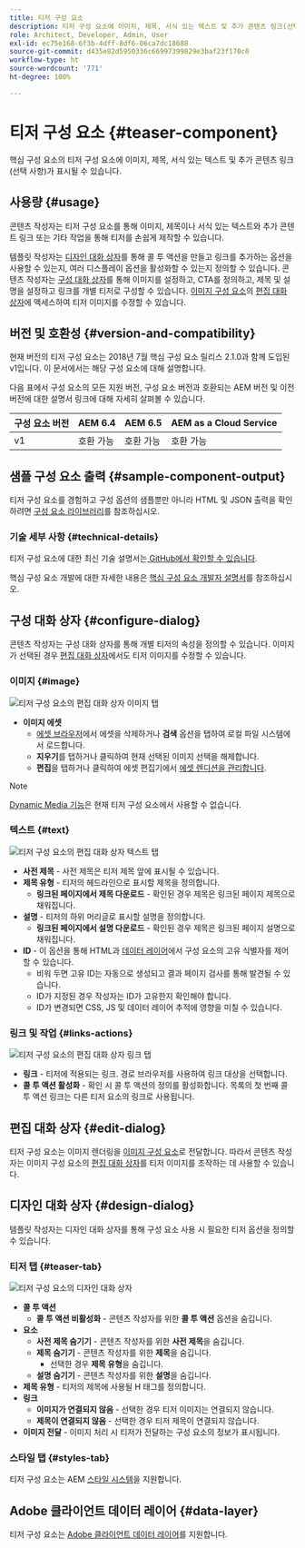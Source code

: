 ```yaml
---
title: 티저 구성 요소
description: 티저 구성 요소에 이미지, 제목, 서식 있는 텍스트 및 추가 콘텐츠 링크(선택 사항)가 표시될 수 있습니다.
role: Architect, Developer, Admin, User
exl-id: ec75e168-6f3b-4dff-8df6-06ca7dc18688
source-git-commit: d435e82d5950336c66997399829e3baf23f170c0
workflow-type: ht
source-wordcount: '771'
ht-degree: 100%

---
```


# 티저 구성 요소 {#teaser-component}

핵심 구성 요소의 티저 구성 요소에 이미지, 제목, 서식 있는 텍스트 및 추가 콘텐츠 링크(선택 사항)가 표시될 수 있습니다.

## 사용량 {#usage}

콘텐츠 작성자는 티저 구성 요소를 통해 이미지, 제목이나 서식 있는 텍스트와 추가 콘텐트 링크 또는 기타 작업을 통해 티저를 손쉽게 제작할 수 있습니다.

템플릿 작성자는 [디자인 대화 상자](#design-dialog)를 통해 콜 투 액션을 만들고 링크를 추가하는 옵션을 사용할 수 있는지, 여러 디스플레이 옵션을 활성화할 수 있는지 정의할 수 있습니다. 콘텐츠 작성자는 [구성 대화 상자](#configure-dialog)를 통해 이미지를 설정하고, CTA를 정의하고, 제목 및 설명을 설정하고 링크를 개별 티저로 구성할 수 있습니다. [이미지 구성 요소](image.md)의 [편집 대화 상자](image.md#edit-dialog)에 액세스하여 티저 이미지를 수정할 수 있습니다.

## 버전 및 호환성 {#version-and-compatibility}

현재 버전의 티저 구성 요소는 2018년 7월 핵심 구성 요소 릴리스 2.1.0과 함께 도입된 v1입니다. 이 문서에서는 해당 구성 요소에 대해 설명합니다.

다음 표에서 구성 요소의 모든 지원 버전, 구성 요소 버전과 호환되는 AEM 버전 및 이전 버전에 대한 설명서 링크에 대해 자세히 살펴볼 수 있습니다.

| 구성 요소 버전 | AEM 6.4 | AEM 6.5 | AEM as a Cloud Service |
|---|---|---|---|
| v1 | 호환 가능 | 호환 가능 | 호환 가능 |

## 샘플 구성 요소 출력 {#sample-component-output}

티저 구성 요소를 경험하고 구성 옵션의 샘플뿐만 아니라 HTML 및 JSON 출력을 확인하려면 [구성 요소 라이브러리](https://adobe.com/go/aem_cmp_library_teaser_kr)를 참조하십시오.

### 기술 세부 사항 {#technical-details}

티저 구성 요소에 대한 최신 기술 설명서는[ GitHub에서 확인할 수 있습니다](https://adobe.com/go/aem_cmp_tech_teaser_v1_kr).

핵심 구성 요소 개발에 대한 자세한 내용은 [핵심 구성 요소 개발자 설명서](/help/developing/overview.md)를 참조하십시오.

## 구성 대화 상자 {#configure-dialog}

콘텐츠 작성자는 구성 대화 상자를 통해 개별 티저의 속성을 정의할 수 있습니다. 이미지가 선택된 경우 [편집 대화 상자](#edit-dialog)에서도 티저 이미지를 수정할 수 있습니다.

### 이미지 {#image}

![티저 구성 요소의 편집 대화 상자 이미지 탭](/help/assets/teaser-edit-image.png)

* **이미지 에셋**
   * [에셋 브라우저](https://experienceleague.adobe.com/docs/experience-manager-cloud-service/sites/authoring/fundamentals/environment-tools.html)에서 에셋을 삭제하거나 **검색** 옵션을 탭하여 로컬 파일 시스템에서 로드합니다.
   * **지우기**&#x200B;를 탭하거나 클릭하여 현재 선택된 이미지 선택을 해제합니다.
   * **편집**&#x200B;을 탭하거나 클릭하여 에셋 편집기에서 [에셋 렌디션을 관리합니다](https://experienceleague.adobe.com/docs/experience-manager-cloud-service/assets/manage/manage-digital-assets.html).

>[!NOTE]
>
>[Dynamic Media 기능](image.md#dynamic-media)은 현재 티저 구성 요소에서 사용할 수 없습니다.

### 텍스트 {#text}

![티저 구성 요소의 편집 대화 상자 텍스트 탭](/help/assets/teaser-edit-text.png)

* **사전 제목** - 사전 제목은 티저 제목 앞에 표시될 수 있습니다.
* **제목 유형** - 티저의 헤드라인으로 표시할 제목을 정의합니다.
   * **링크된 페이지에서 제목 다운로드** - 확인된 경우 제목은 링크된 페이지 제목으로 채워집니다.
* **설명** - 티저의 하위 머리글로 표시할 설명을 정의합니다.
   * **링크된 페이지에서 설명 다운로드** - 확인된 경우 제목은 링크된 페이지 설명으로 채워집니다.
* **ID** - 이 옵션을 통해 HTML과 [데이터 레이어](/help/developing/data-layer/overview.md)에서 구성 요소의 고유 식별자를 제어할 수 있습니다.
   * 비워 두면 고유 ID는 자동으로 생성되고 결과 페이지 검사를 통해 발견될 수 있습니다.
   * ID가 지정된 경우 작성자는 ID가 고유한지 확인해야 합니다.
   * ID가 변경되면 CSS, JS 및 데이터 레이어 추적에 영향을 미칠 수 있습니다.

### 링크 및 작업 {#links-actions}

![티저 구성 요소의 편집 대화 상자 링크 탭](/help/assets/teaser-edit-link.png)

* **링크** - 티저에 적용되는 링크. 경로 브라우저를 사용하여 링크 대상을 선택합니다.
* **콜 투 액션 활성화** - 확인 시 콜 투 액션의 정의를 활성화합니다. 목록의 첫 번째 콜 투 액션 링크는 다른 티저 요소의 링크로 사용됩니다.

## 편집 대화 상자 {#edit-dialog}

티저 구성 요소는 이미지 렌더링을 [이미지 구성 요소](image.md)로 전달합니다. 따라서 콘텐츠 작성자는 이미지 구성 요소의 [편집 대화 상자](image.md#edit-dialog)를 티저 이미지를 조작하는 데 사용할 수 있습니다.

## 디자인 대화 상자 {#design-dialog}

템플릿 작성자는 디자인 대화 상자를 통해 구성 요소 사용 시 필요한 티저 옵션을 정의할 수 있습니다.

### 티저 탭 {#teaser-tab}

![티저 구성 요소의 디자인 대화 상자](/help/assets/teaser-design.png)

* **콜 투 액션**
   * **콜 투 액션 비활성화** - 콘텐츠 작성자를 위한 **콜 투 액션** 옵션을 숨깁니다.
* **요소**
   * **사전 제목 숨기기** - 콘텐츠 작성자를 위한 **사전 제목**&#x200B;을 숨깁니다.
   * **제목 숨기기** - 콘텐츠 작성자를 위한 **제목**&#x200B;을 숨깁니다.
      * 선택한 경우 **제목 유형**&#x200B;을 숨깁니다.
   * **설명 숨기기** - 콘텐츠 작성자를 위한 **설명**&#x200B;을 숨깁니다.
* **제목 유형** - 티저의 제목에 사용될 H 태그를 정의합니다.
* **링크**
   * **이미지가 연결되지 않음** - 선택한 경우 티저 이미지는 연결되지 않습니다.
   * **제목이 연결되지 않음** - 선택한 경우 티저 제목이 연결되지 않습니다.
* **이미지 전달** - 이미지 처리 시 티저가 전달하는 구성 요소의 정보가 표시됩니다.

### 스타일 탭 {#styles-tab}

티저 구성 요소는 AEM [스타일 시스템](/help/get-started/authoring.md#component-styling)을 지원합니다.

## Adobe 클라이언트 데이터 레이어 {#data-layer}

티저 구성 요소는 [Adobe 클라이언트 데이터 레이어](/help/developing/data-layer/overview.md)를 지원합니다.
